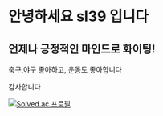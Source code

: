 # 안녕하세요 sl39 입니다

## 언제나 긍정적인 마인드로 화이팅!

축구,야구 좋아하고, 운동도 좋아합니다

감사합니다



[![Solved.ac
프로필](http://mazassumnida.wtf/api/generate_badge?boj=swcl309)](https://solved.ac/swcl309)